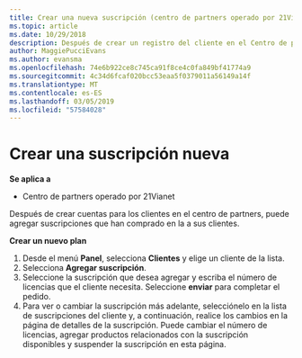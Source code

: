 ```yaml
---
title: Crear una nueva suscripción (centro de partners operado por 21Vianet)
ms.topic: article
ms.date: 10/29/2018
description: Después de crear un registro del cliente en el Centro de partners, puedes venderle suscripciones a los productos del catálogo.
author: MaggiePucciEvans
ms.author: evansma
ms.openlocfilehash: 74e6b922ce8c745ca91f8ce4c0fa849bf41774a9
ms.sourcegitcommit: 4c34d6fcaf020bcc53eaa5f0379011a56149a14f
ms.translationtype: MT
ms.contentlocale: es-ES
ms.lasthandoff: 03/05/2019
ms.locfileid: "57584028"
---
```

# <a name="create-a-new-subscription"></a>Crear una suscripción nueva

**Se aplica a**

-   Centro de partners operado por 21Vianet


Después de crear cuentas para los clientes en el centro de partners, puede agregar suscripciones que han comprado en la a sus clientes.

**Crear un nuevo plan**

1.  Desde el menú **Panel**, selecciona **Clientes** y elige un cliente de la lista.
2.  Selecciona **Agregar suscripción**.
3.  Seleccione la suscripción que desea agregar y escriba el número de licencias que el cliente necesita. Seleccione **enviar** para completar el pedido.
4.  Para ver o cambiar la suscripción más adelante, selecciónelo en la lista de suscripciones del cliente y, a continuación, realice los cambios en la página de detalles de la suscripción. Puede cambiar el número de licencias, agregar productos relacionados con la suscripción disponibles y suspender la suscripción en esta página.   

